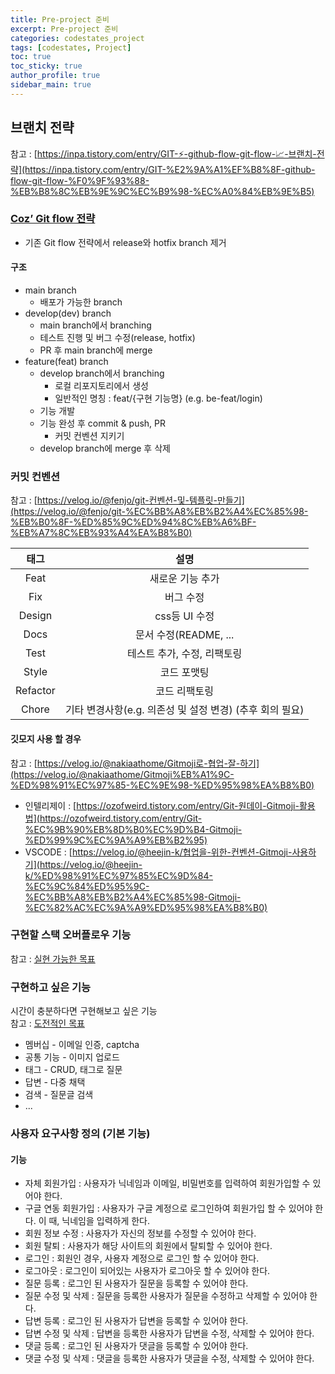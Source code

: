 ```yaml
---
title: Pre-project 준비
excerpt: Pre-project 준비
categories: codestates_project
tags: [codestates, Project]
toc: true
toc_sticky: true
author_profile: true
sidebar_main: true
---
```


## 브랜치 전략
참고 : [https://inpa.tistory.com/entry/GIT-⚡️-github-flow-git-flow-📈-브랜치-전략](https://inpa.tistory.com/entry/GIT-%E2%9A%A1%EF%B8%8F-github-flow-git-flow-%F0%9F%93%88-%EB%B8%8C%EB%9E%9C%EC%B9%98-%EC%A0%84%EB%9E%B5)
### [Coz’ Git flow 전략](https://urclass.codestates.com/content/5d5e3d05-6ef7-4a85-bac7-a46e50326b74?playlist=2723)
- 기존 Git flow 전략에서 release와 hotfix branch 제거
#### 구조
- main branch
  - 배포가 가능한 branch
- develop(dev) branch
  - main branch에서 branching
  - 테스트 진행 및 버그 수정(release, hotfix)
  - PR 후 main branch에 merge
- feature(feat) branch
  - develop branch에서 branching
    - 로컬 리포지토리에서 생성
    - 일반적인 명칭 : feat/{구현 기능명} (e.g. be-feat/login)
  - 기능 개발
  - 기능 완성 후 commit & push, PR
    - 커밋 컨벤션 지키기
  - develop branch에 merge 후 삭제



### 커밋 컨벤션
참고 : [https://velog.io/@fenjo/git-컨벤션-및-템플릿-만들기](https://velog.io/@fenjo/git-%EC%BB%A8%EB%B2%A4%EC%85%98-%EB%B0%8F-%ED%85%9C%ED%94%8C%EB%A6%BF-%EB%A7%8C%EB%93%A4%EA%B8%B0)

|태그|설명|
|:-:|:-:|
|Feat|새로운 기능 추가|
|Fix|버그 수정|
|Design|css등 UI 수정|
|Docs|문서 수정(README, ...|
|Test|테스트 추가, 수정, 리팩토링|
|Style|코드 포맷팅|
|Refactor|코드 리팩토링|
|Chore|기타 변경사항(e.g. 의존성 및 설정 변경) (추후 회의 필요)|

#### 깃모지 사용 할 경우
참고 :  [https://velog.io/@nakiaathome/Gitmoji로-협업-잘-하기](https://velog.io/@nakiaathome/Gitmoji%EB%A1%9C-%ED%98%91%EC%97%85-%EC%9E%98-%ED%95%98%EA%B8%B0)
- 인텔리제이 : [https://ozofweird.tistory.com/entry/Git-원데이-Gitmoji-활용법](https://ozofweird.tistory.com/entry/Git-%EC%9B%90%EB%8D%B0%EC%9D%B4-Gitmoji-%ED%99%9C%EC%9A%A9%EB%B2%95)
- VSCODE : [https://velog.io/@heejin-k/협업을-위한-컨벤션-Gitmoji-사용하기](https://velog.io/@heejin-k/%ED%98%91%EC%97%85%EC%9D%84-%EC%9C%84%ED%95%9C-%EC%BB%A8%EB%B2%A4%EC%85%98-Gitmoji-%EC%82%AC%EC%9A%A9%ED%95%98%EA%B8%B0)

### 구현할 스택 오버플로우 기능
참고 : [실현 가능한 목표](https://urclass.codestates.com/content/f9543798-d52d-4f6a-90c2-c8dede4398a9?playlist=2724)

### 구현하고 싶은 기능
시간이 충분하다면 구현해보고 싶은 기능   
참고 : [도전적인 목표](https://urclass.codestates.com/content/3f24dee6-d58f-44ee-bf4e-3430329e5aa6?playlist=2724)

- 멤버십 - 이메일 인증, captcha
- 공통 기능 - 이미지 업로드
- 태그 - CRUD, 태그로 질문 
- 답변 - 다중 채택
- 검색 - 질문글 검색
- ... 

### 사용자 요구사항 정의 (기본 기능)
#### 기능
- 자체 회원가입 : 사용자가 닉네임과 이메일, 비밀번호를 입력하여 회원가입할 수 있어야 한다. 
- 구글 연동 회원가입 : 사용자가 구글 계정으로 로그인하여 회원가입 할 수 있어야 한다. 이 때, 닉네임을 입력하게 한다.
- 회원 정보 수정 : 사용자가 자신의 정보를 수정할 수 있어야 한다.
- 회원 탈퇴 : 사용자가 해당 사이트의 회원에서 탈퇴할 수 있어야 한다.
- 로그인 : 회원인 경우, 사용자 계정으로 로그인 할 수 있어야 한다.
- 로그아웃 : 로그인이 되어있는 사용자가 로그아웃 할 수 있어야 한다.
- 질문 등록 : 로그인 된 사용자가 질문을 등록할 수 있어야 한다.
- 질문 수정 및 삭제 : 질문을 등록한 사용자가 질문을 수정하고 삭제할 수 있어야 한다.
- 답변 등록 : 로그인 된 사용자가 답변을 등록할 수 있어야 한다.
- 답변 수정 및 삭제 : 답변을 등록한 사용자가 답변을 수정, 삭제할 수 있어야 한다.
- 댓글 등록 : 로그인 된 사용자가 댓글을 등록할 수 있어야 한다.
- 댓글 수정 및 삭제 : 댓글을 등록한 사용자가 댓글을 수정, 삭제할 수 있어야 한다.




